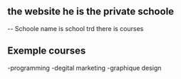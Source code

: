 ## the website he is the private schoole

--
Schoole name is school trd there is courses

## Exemple courses

-programming
-degital marketing
-graphique design

